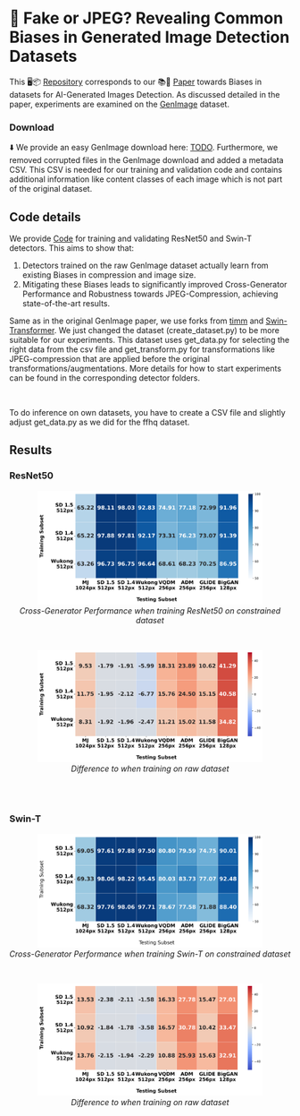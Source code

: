 # 🌟 Fake or JPEG? Revealing Common Biases in Generated Image Detection Datasets

This 🖥️📦 [Repository](https://github.com/gendetection/UnbiasedGenImage) corresponds to our 📚📄 [Paper](https://www.unbiased-genimage.org) towards Biases in datasets for AI-Generated Images Detection. As discussed detailed in the paper, experiments are examined on the [GenImage](https://genimage-dataset.github.io/) dataset. 

### Download

⬇️ We provide an easy GenImage download here: [TODO](https://www.unbiased-genimage.org). Furthermore, we removed corrupted files in the GenImage download and added a metadata CSV. This CSV is needed for our training and validation code and contains additional information like content classes of each image which is not part of the original dataset.

## Code details

We provide [Code](https://github.com/gendetection/UnbiasedGenImage) for training and validating ResNet50 and Swin-T detectors. This aims to show that:

1. Detectors trained on the raw GenImage dataset actually learn from existing Biases in compression and image size.
2. Mitigating these Biases leads to significantly improved Cross-Generator Performance and Robustness towards JPEG-Compression, achieving state-of-the-art results.

Same as in the original GenImage paper, we use forks from [timm](https://pypi.org/project/timm/0.6.12/) and [Swin-Transformer](https://github.com/microsoft/Swin-Transformer). We just changed the dataset (create_dataset.py) to be more suitable for our experiments. This dataset uses get_data.py for selecting the right data from the csv file and get_transform.py for transformations like JPEG-compression that are applied before the original transformations/augmentations. More details for how to start experiments can be found in the corresponding detector folders.

<br>

To do inference on own datasets, you have to create a CSV file and slightly adjust get_data.py as we did for the ffhq dataset.


## Results

### ResNet50

<p align="center">
  <img src="results/results_resnet.png" width="80%" />
  <br>
  <em>Cross-Generator Performance when training ResNet50 on constrained dataset</em>
</p>

<br>

<p align="center">
  <img src="results/results_resnet_diff.png" width="80%" />
  <br>
  <em>Difference to when training on raw dataset</em>
</p>

<br><br>

### Swin-T

<p align="center">
  <img src="results/results_swin.png" width="80%" />
  <br>
  <em>Cross-Generator Performance when training Swin-T on constrained dataset</em>
</p>

<br>

<p align="center">
  <img src="results/results_swin_diff.png" width="80%" />
  <br>
  <em>Difference to when training on raw dataset</em>
</p>
